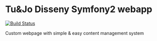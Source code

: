 Tu&Jo Disseny Symfony2 webapp
=============================

[![Build Status](https://travis-ci.org/Flexible-User-Experience/Tu-i-Jo-Disseny.svg?branch=master)](https://travis-ci.org/Flexible-User-Experience/Tu-i-Jo-Disseny)

Custom webpage with simple & easy content management system
